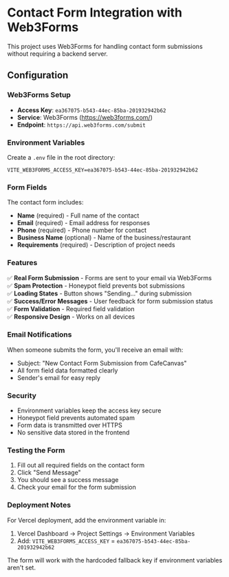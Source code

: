 # Contact Form Integration with Web3Forms

This project uses Web3Forms for handling contact form submissions without requiring a backend server.

## Configuration

### Web3Forms Setup
- **Access Key**: `ea367075-b543-44ec-85ba-201932942b62`
- **Service**: Web3Forms (https://web3forms.com/)
- **Endpoint**: `https://api.web3forms.com/submit`

### Environment Variables
Create a `.env` file in the root directory:
```
VITE_WEB3FORMS_ACCESS_KEY=ea367075-b543-44ec-85ba-201932942b62
```

### Form Fields
The contact form includes:
- **Name** (required) - Full name of the contact
- **Email** (required) - Email address for responses
- **Phone** (required) - Phone number for contact
- **Business Name** (optional) - Name of the business/restaurant
- **Requirements** (required) - Description of project needs

### Features
✅ **Real Form Submission** - Forms are sent to your email via Web3Forms  
✅ **Spam Protection** - Honeypot field prevents bot submissions  
✅ **Loading States** - Button shows "Sending..." during submission  
✅ **Success/Error Messages** - User feedback for form submission status  
✅ **Form Validation** - Required field validation  
✅ **Responsive Design** - Works on all devices  

### Email Notifications
When someone submits the form, you'll receive an email with:
- Subject: "New Contact Form Submission from CafeCanvas"
- All form field data formatted clearly
- Sender's email for easy reply

### Security
- Environment variables keep the access key secure
- Honeypot field prevents automated spam
- Form data is transmitted over HTTPS
- No sensitive data stored in the frontend

### Testing the Form
1. Fill out all required fields on the contact form
2. Click "Send Message"
3. You should see a success message
4. Check your email for the form submission

### Deployment Notes
For Vercel deployment, add the environment variable in:
1. Vercel Dashboard → Project Settings → Environment Variables
2. Add: `VITE_WEB3FORMS_ACCESS_KEY` = `ea367075-b543-44ec-85ba-201932942b62`

The form will work with the hardcoded fallback key if environment variables aren't set.

